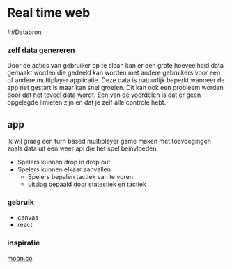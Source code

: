# Real time web

##Databron 
### zelf data genereren
Door de acties van gebruiker op te slaan kan er een grote hoeveelheid data gemaakt worden die gedeeld kan worden met andere gebruikers voor een of andere multiplayer applicatie.
Deze data is natuurlijk beperkt wanneer de app net gestart is maar kan snel groeien. Dit kan ook een probleem worden door dat het teveel data wordt. Een van de voordelen is dat er geen opgelegde limieten zijn en dat je zelf alle controle hebt.

## app

Ik wil graag een turn based multiplayer game maken met toevoegingen zoals data uit een weer api die het spel beinvloeden. 
<!-- turnbased bestaat uit twee fase:
* interactie fase waarin de gebruikers hun beslissingen nemen
* actie fase waarin acties plaatsvinden
-->

* Spelers kunnen drop in drop out
* Spelers kunnen elkaar aanvallen
	* Spelers bepalen tactiek van te voren
	* uitslag bepaald door statestiek en tactiek

### gebruik
* canvas
* react

### inspiratie
[moon.co](https://crater.io/posts/QFzyberEqu7mbLz56/multiplayer-space-game-made-with-meteor)